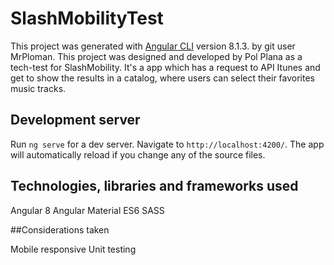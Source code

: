 # SlashMobilityTest

This project was generated with [Angular CLI](https://github.com/angular/angular-cli) version 8.1.3. by git user MrPloman.
This project was designed and developed by Pol Plana as a tech-test for SlashMobility. It's a app which has a request to API Itunes and get to show the results in a catalog, where users can select their favorites music tracks.

## Development server

Run `ng serve` for a dev server. Navigate to `http://localhost:4200/`. The app will automatically reload if you change any of the source files.


## Technologies, libraries and frameworks used

 Angular 8
 Angular Material
 ES6
 SASS

##Considerations taken

 Mobile responsive
 Unit testing